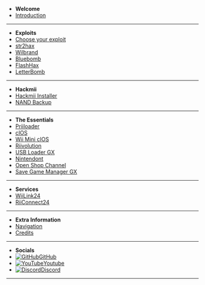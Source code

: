- **Welcome**
- [Introduction](/README)
---
- **Exploits**
- [Choose your exploit](/chooseyourexploit)
- [str2hax](/str2hax)
- [Wilbrand](/wilbrand)
- [Bluebomb](/bluebomb)
- [FlashHax](/FlashHax)
- [LetterBomb](/letterbomb)
---
- **Hackmii**
- [Hackmii Installer](/hackmii-installer)
- [NAND Backup](/nandbackup)
---
- **The Essentials**
- [Priiloader](/priiloader)
- [cIOS](/cIOS)
- [Wii Mini cIOS](/cIOS-mini)
- [Riivolution](/riivolution)
- [USB Loader GX](/ULGX)
- [Nintendont](/nintendont)
- [Open Shop Channel](/OSC)
- [Save Game Manager GX](/sgmgx)
---
- **Services**
- [WiiLink24](/WiiLink)
- [RiiConnect24](/rc24)
---
- **Extra Information**
- [Navigation](/navigation)
- [Credits](/credits)
---
- **Socials**
- [![GitHub](https://icongr.am/simple/github.svg?color=808080&size=16)GitHub](https://github.com/zuper64/wii-homebrew)
- [![YouTube](https://icongr.am/simple/youtube.svg?color=808080&size=16)Youtube](https://www.youtube.com/@Zuper64)
- [![Discord](https://icongr.am/simple/discord.svg?color=808080&size=16)Discord](https://discord.gg/dK5rNaMhMt)
---
